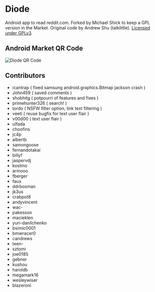 Diode
=============

Android app to read reddit.com. Forked by Michael Shick to keep a GPL version in the Market. Original code by Andrew Shu (talklittle). [Licensed under GPLv3][license].

Android Market QR Code
----------------------

![Diode QR
Code](http://chart.apis.google.com/chart?cht=qr&chs=120x120&chl=market%3A%2F%2Fdetails%3Fid%3Din.shick.diode
 "Scan with a QR Code reader")

Contributors
------------

* icantrap ( fixed samsung android.graphics.Bitmap jackson crash )
* John459 ( saved comments )
* shobhitg ( potpourri of features and fixes )
* primehunter326 ( search! )
* tordo ( NSFW filter option, link text filtering )
* veeti ( reuse bugfix for text user flair )
* v00d00 ( text user flair )
* ulfada
* choofins
* jc4p
* albertb
* samongoose
* fernandotakai
* billyf
* jaspervdj
* kostmo
* armooo
* fberger
* faux
* ddrboxman
* jk3us
* crabpot8
* andyvincent
* wac-
* pakesson
* macieklen
* yuri-danilchenko
* bsimic0001
* bmwracer0
* candrews
* teen-
* sztomi
* joe0185
* gebner
* kushou
* haroldb
* megamark16
* wesleywiser
* blazeroni


[license]: http://www.gnu.org/licenses/gpl.html
